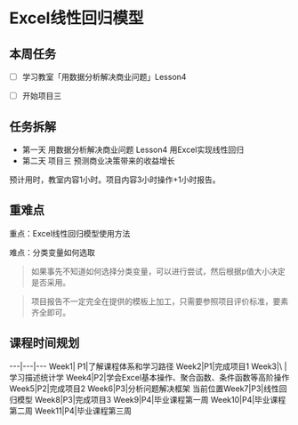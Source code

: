 # Excel线性回归模型

##  本周任务

  - [ ] 学习教室「用数据分析解决商业问题」Lesson4
  - [ ] 开始项目三


##  任务拆解
- 第一天 用数据分析解决商业问题 Lesson4 用Excel实现线性回归
- 第二天 项目三 预测商业决策带来的收益增长

预计用时，教室内容1小时。项目内容3小时操作+1小时报告。

##  重难点

重点：Excel线性回归模型使用方法

难点：分类变量如何选取

> 如果事先不知道如何选择分类变量，可以进行尝试，然后根据p值大小决定是否采用。

> 项目报告不一定完全在提供的模板上加工，只需要参照项目评价标准，要素齐全即可。


<!--
## 9.4 公开课预告「商业预测模型应用解析」
思考：

1. 什么是商业预测？
2. 商业预测应用场景有哪些？
3. 你知道的商业预测模型有哪些？
-->
##  课程时间规划

---|---|---
Week1| P1|了解课程体系和学习路径
Week2|P1|完成项目1
Week3|\ |学习描述统计学
Week4|P2|学会Excel基本操作、聚合函数、条件函数等高阶操作
Week5|P2|完成项目2
Week6|P3|分析问题解决框架
当前位置Week7|P3|线性回归模型
Week8|P3|完成项目3
Week9|P4|毕业课程第一周
Week10|P4|毕业课程第二周
Week11|P4|毕业课程第三周

